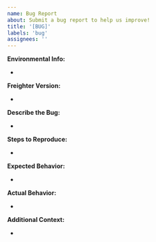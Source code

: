 ```yaml
---
name: Bug Report
about: Submit a bug report to help us improve!
title: '[BUG]'
labels: 'bug'
assignees: ''
---
```


<!-- Thank you for helping us to improve Freighter! We welcome all bug reports. Please fill out each area of the template so we can better assist you. Comments like this will be hidden when you submit, but you can delete them if you wish. -->

**Environmental Info:**

<!-- Provide the output of "uname -a" -->

-

**Freighter Version:**

<!-- Provide the output of "freighter version" -->

-

**Describe the Bug:**

<!-- Provide a clear and concise description of the bug -->

-

**Steps to Reproduce:**

<!-- Provide a clear and concise way to reproduce the bug -->

-

**Expected Behavior:**

<!-- Provide a clear and concise description of what you expected to happen -->

-

**Actual Behavior:**

<!-- Provide a clear and concise description of what actually happens -->

-

**Additional Context:**

<!-- Provide any other context and/or logs about the bug -->

-
